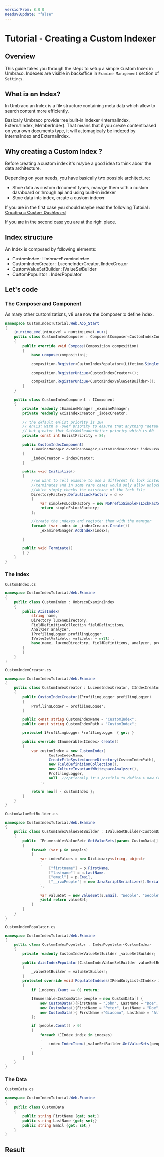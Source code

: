 ```yaml
---
versionFrom: 8.0.0
needsV8Update: "false"
---
```



# Tutorial - Creating a Custom Indexer

## Overview

This guide takes you through the steps to setup a simple Custom Index in Umbraco. Indexers are visible in backoffice in ```Examine Management``` section of ```Settings```.

## What is an Index?

In Umbraco an Index is a file structure containing meta data which allow to search content more efficiently.

Basically Umbraco provide tree built-in Indexer (InternalIndex, ExternalIndex, MemberIndex). That means that if you create content based on your own documents type, it will automagically be indexed by InternalIndex and ExternalIndex.

## Why creating a Custom Index ?

Before creating a custom index it's maybe a good idea to think about the data architecture.

Depending on your needs, you have basically two possible architecture:
* Store data as custom document types, manage them with a custom dashboard or through api and using built-in indexer
* Store data into index, create a custom indexer 

If you are in the first case you should maybe read the following Tutorial : [Creating a Custom Dashboard](../Creating-a-Custom-Dashboard)

If you are in the second case you are at the right place.

## Index structure

An Index is composed by following elements:
* CustomIndex : UmbracoExamineIndex
* CustomIndexCreator : LuceneIndexCreator, IIndexCreator
* CustomValueSetBuilder : IValueSetBuilder<CustomData>
* CustomPopulator : IndexPopulator<CustomIndex>

## Let's code

### The Composer and Component
As many other customizations, v8 use now the Composer to define index.


``` csharp
namespace CustomIndexTutorial.Web.App_Start
{
    [RuntimeLevel(MinLevel = RuntimeLevel.Run)]
    public class CustomIndexComposer : ComponentComposer<CustomIndexComponent>, ICoreComposer
    {
        public override void Compose(Composition composition)
        {
            base.Compose(composition);

            composition.Register<CustomIndexPopulator>(Lifetime.Singleton);

            composition.RegisterUnique<CustomIndexCreator>();

            composition.RegisterUnique<CustomIndexValueSetBuilder>();
        }
    }

    public class CustomIndexComponent : IComponent
    {
        private readonly IExamineManager _examineManager;
        private readonly AxisIndexCreator _indexCreator;

        // the default enlist priority is 100
        // enlist with a lower priority to ensure that anything "default" runs after us
        // but greater that SafeXmlReaderWriter priority which is 60
        private const int EnlistPriority = 80;

        public CustomIndexComponent(
            IExamineManager examineManager,CustomIndexCreator indexCreator)
        {
            _indexCreator = indexCreator;
        }

        public void Initialize()
        {
            //we want to tell examine to use a different fs lock instead of the default NativeFSFileLock which could cause problems if the AppDomain
            //terminates and in some rare cases would only allow unlocking of the file if IIS is forcefully terminated. Instead we'll rely on the simplefslock
            //which simply checks the existence of the lock file
            DirectoryFactory.DefaultLockFactory = d =>
            {
                var simpleFsLockFactory = new NoPrefixSimpleFsLockFactory(d);
                return simpleFsLockFactory;
            };

            //create the indexes and register them with the manager
            foreach (var index in _indexCreator.Create())
                _examineManager.AddIndex(index);

        }

        public void Terminate()
        { }
    }
}
```

### The Index

```CustomIndex.cs```
``` csharp
namespace CustomIndexTutorial.Web.Examine
{
    public class CustomIndex : UmbracoExamineIndex
    {
        public AxisIndex(
            string name,
            Directory luceneDirectory,
            FieldDefinitionCollection fieldDefinitions,            
            Analyzer analyzer,
            IProfilingLogger profilingLogger,
            IValueSetValidator validator = null) :
            base(name, luceneDirectory, fieldDefinitions, analyzer, profilingLogger, validator)
        {
        }
    }
}
```

```CustomIndexCreator.cs```
``` csharp
namespace CustomIndexTutorial.Web.Examine
{
    public class CustomIndexCreator : LuceneIndexCreator, IIndexCreator
    {
        public CustomIndexCreator(IProfilingLogger profilingLogger)
        {
            ProfilingLogger = profilingLogger;
        }

        public const string CustomIndexName = "CustomIndex";
        public const string CustomIndexPath = "CustomIndex";

        protected IProfilingLogger ProfilingLogger { get; }

        public override IEnumerable<IIndex> Create()
        {
            var customIndex = new CustomIndex(
                    CustomIndexName,
                    CreateFileSystemLuceneDirectory(CustomIndexPath),
                    new FieldDefinitionCollection(),
                    new CultureInvariantWhitespaceAnalyzer(),
                    ProfilingLogger,
                    null  //optionnaly it's possible to define a new CustomIndexValueSetValidator() 
                );

            return new[] { customIndex };
        }
    }
}
```

```CustomValueSetBuilder.cs```
``` csharp
namespace CustomIndexTutorial.Web.Examine
{
    public class CustomIndexValueSetBuilder : IValueSetBuilder<CustomData>
    {
        public  IEnumerable<ValueSet> GetValueSets(params CustomData[] peoples)
        {
            foreach (var p in peoples)
            {
                var indexValues = new Dictionary<string, object>
                {
                    ["firstname"] = p.FirstName,
                    ["lastname"] = p.LastName,
                    ["email"] = p.Email,
                    ["__rawPeople"] = new JavaScriptSerializer().Serialize(p)
                };
        
                var valueSet = new ValueSet(p.Email, "people", "people", indexValues);
                yield return valueSet;
            }
        }
    }
}
```

```CustomIndexPopulator.cs```
``` csharp
namespace CustomIndexTutorial.Web.Examine
{
    public class CustomIndexPopulator : IndexPopulator<CustomIndex>
    {
        private readonly CustomIndexValueSetBuilder _valueSetBuilder;

        public AxisIndexPopulator(CustomIndexValueSetBuilder valueSetBuilder)
        {
            _valueSetBuilder = valueSetBuilder;
        }
        protected override void PopulateIndexes(IReadOnlyList<IIndex> indexes)
        {
            if (indexes.Count == 0) return;

            IEnumerable<CustomData> people = new CustomData[] {
                new CustomData(){FirstName = "John", LastName = "Doe", Email = "john.do@do.com"},
                new CustomData(){FirstName = "Peter", LastName = "Doe", Email = "peter.do@do.com"},
                new CustomData(){ FirstName ="Giacomo", LastName = "Alfonso", Email = "giacomo.alfonso@do.com"}
            };

            if (people.Count() > 0)
            {
                foreach (IIndex index in indexes)
                {
                    index.IndexItems(_valueSetBuilder.GetValueSets(people.ToArray()));
                }
            }
        }
    }
}
```

### The Data
```CustomData.cs```
``` csharp
namespace CustomIndexTutorial.Web.Examine
{
    public class CustomData
    {
        public string FirstName {get; set;}
        public string LastName {get; set;}
        public string Email {get; set;}
    }
}
```

## Result
